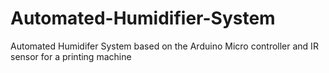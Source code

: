 # Automated-Humidifier-System
Automated Humidifer System based on the Arduino Micro controller and IR sensor for a printing machine
